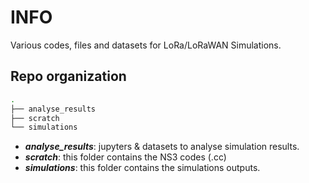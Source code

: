 # INFO
Various codes, files and datasets for LoRa/LoRaWAN Simulations.

## Repo organization

``` bash
.
├── analyse_results
├── scratch
└── simulations
```
* **_analyse_results_**: jupyters & datasets to analyse simulation results.
* **_scratch_**: this folder contains the NS3 codes (.cc)
* **_simulations_**: this folder contains the simulations outputs.


